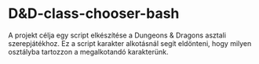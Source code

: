 # D&D-class-chooser-bash
A projekt célja egy script elkészítése a Dungeons &amp; Dragons asztali szerepjátékhoz. Ez a script karakter alkotásnál segít eldönteni, hogy milyen osztályba tartozzon a megalkotandó karakterünk.
